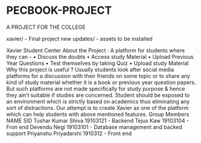# PECBOOK-PROJECT
A PROJECT FOR THE COLLEGE


xavier/ - Final project
new updates/ - assets to be installed




Xavier Student Center 
About the Project :
A platform for students where they can -
• Discuss the doubts
• Access study Material
• Upload Previous Year Questions
• Test themselves by taking Quiz
• Upload study Material
 Why this project is useful ?
Usually students look after social media platforms for a discussion with their 
friends on some topic or to share any kind of study material whether it is a book 
or previous year question papers. 
But such platforms are not made specifically for study purpose & hence they 
ain’t suitable if studies are concerned. 
Student should be exposed to an environment which is strictly based on 
academics thus eliminating any sort of distractions. 
Our attempt is to create Xavier as one of the platform which can help students 
with above mentioned features. 
Group Members
NAME SID
Tushar Kumar Shiva 19103121  - Backend
Tejus Kaw 19103104  - Fron end
Devendu Negi 19103101 - Database management and backed support
Priyanshu Priyadarshi 1910312 - Front end
